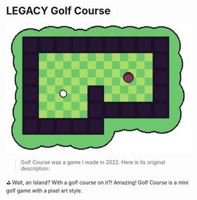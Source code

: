 # LEGACY Golf Course

![The second level of Golf Course](public/sprites/level2.png)

> Golf Course was a game I made in 2022. Here is its original description:

⛳ Wait, an Island? With a golf course on it?! Amazing!
Golf Course is a mini golf game with a pixel art style.
